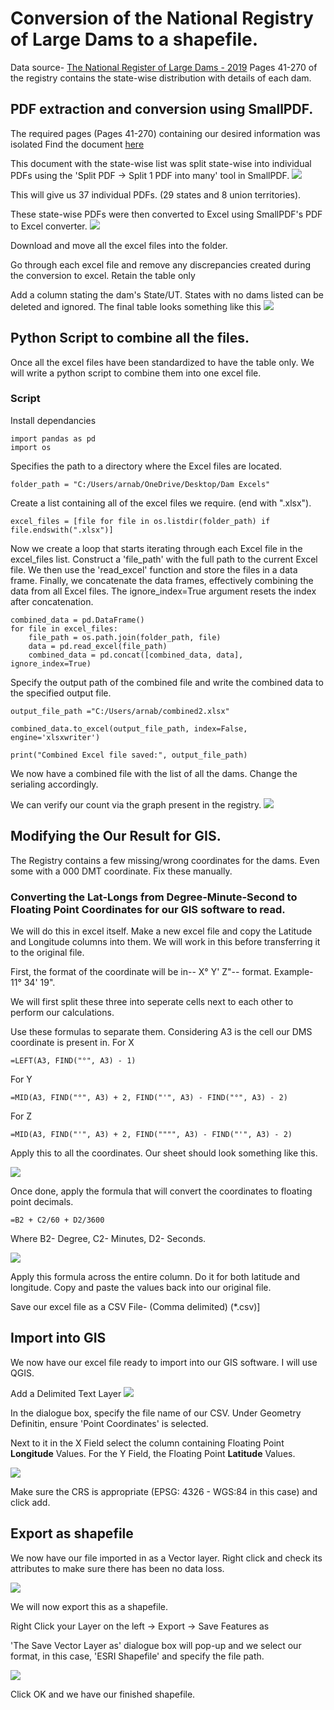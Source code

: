 # Conversion of the National Registry of Large Dams to a shapefile.

Data source- [The National Register of Large Dams - 2019](https://cwc.gov.in/sites/default/files/nrld06042019.pdf)
Pages 41-270 of the registry contains the state-wise distribution with details of each dam. 

## PDF extraction and conversion using SmallPDF.
The required pages (Pages 41-270) containing our desired information was isolated
Find the document [here](https://github.com/doorkn-b/Shapefile-for-NRD-Documentation/blob/main/Files/NRLD%20Isolated%20PDF.pdf)

This document with the state-wise list was split state-wise into individual PDFs using the 'Split PDF -> Split 1 PDF into many' tool in SmallPDF.
![](https://github.com/doorkn-b/Shapefile-for-NRD-Documentation/blob/main/Documentation%20Images/splitsmallpdf.png)

This will give us 37 individual PDFs. (29 states and 8 union territories). 

These state-wise PDFs were then converted to Excel using SmallPDF's PDF to Excel converter.
![](https://github.com/doorkn-b/Shapefile-for-NRD-Documentation/blob/main/Documentation%20Images/pdf%20to%20excel.png)

Download and move all the excel files into the folder. 

Go through each excel file and remove any discrepancies created during the conversion to excel. Retain the table only

Add a column stating the dam's State/UT. States with no dams listed can be deleted and ignored. The final table looks something like this 
![](https://github.com/doorkn-b/Shapefile-for-NRD-Documentation/blob/main/Documentation%20Images/Final%20Table.png)

## Python Script to combine all the files.

Once all the excel files have been standardized to have the table only. We will write a python script to combine them into one excel file.
### Script 

Install dependancies 
```
import pandas as pd
import os
```

Specifies the path to a directory where the Excel files are located.
```
folder_path = "C:/Users/arnab/OneDrive/Desktop/Dam Excels"
```

Create a list containing all of the excel files we require. (end with ".xlsx").
```
excel_files = [file for file in os.listdir(folder_path) if file.endswith(".xlsx")]
```

Now we create a loop that starts iterating through each Excel file in the excel_files list.
Construct a 'file_path' with the full path to the current Excel file.
We then use the 'read_excel' function and store the files in a data frame.
Finally, we concatenate the data frames, effectively combining the data from all Excel files. 
The ignore_index=True argument resets the index after concatenation.

```
combined_data = pd.DataFrame()
for file in excel_files:
    file_path = os.path.join(folder_path, file)
    data = pd.read_excel(file_path)
    combined_data = pd.concat([combined_data, data], ignore_index=True)
```

Specify the output path of the combined file and write the combined data to the specified output file.
```
output_file_path ="C:/Users/arnab/combined2.xlsx"

combined_data.to_excel(output_file_path, index=False, engine='xlsxwriter')

print("Combined Excel file saved:", output_file_path)
```


We now have a combined file with the list of all the dams. Change the serialing accordingly.

We can verify our count via the graph present in the registry.
![](https://github.com/doorkn-b/Shapefile-for-NRD-Documentation/blob/main/Documentation%20Images/Screenshot%202023-08-07%20165815.png)

## Modifying the Our Result for GIS.

The Registry contains a few missing/wrong coordinates for the dams. Even some with a 000 DMT coordinate. Fix these manually.

### Converting the Lat-Longs from Degree-Minute-Second to Floating Point Coordinates for our GIS software to read.
We will do this in excel itself. Make a new excel file and copy the Latitude and Longitude columns into them. We will work in this before transferring it to the original file.

First, the format of the coordinate will be in-- X° Y' Z"-- format. Example- 11° 34' 19".

We will first split these three into seperate cells next to each other to perform our calculations. 

Use these formulas to separate them. Considering A3 is the cell our DMS coordinate is present in.
For X
```
=LEFT(A3, FIND("°", A3) - 1)
```

For Y
```
=MID(A3, FIND("°", A3) + 2, FIND("'", A3) - FIND("°", A3) - 2)
```

For Z
```
=MID(A3, FIND("'", A3) + 2, FIND("""", A3) - FIND("'", A3) - 2)
```

Apply this to all the coordinates. Our sheet should look something like this.

![](https://github.com/doorkn-b/Shapefile-for-NRD-Documentation/blob/main/Documentation%20Images/Split%20into%20cells.png)

Once done, apply the formula that will convert the coordinates to floating point decimals.
```
=B2 + C2/60 + D2/3600
```
Where B2- Degree, C2- Minutes, D2- Seconds.

![](https://github.com/doorkn-b/Shapefile-for-NRD-Documentation/blob/main/Documentation%20Images/FinalCoord.png)

Apply this formula across the entire column. Do it for both latitude and longitude. Copy and paste the values back into our original file.

Save our excel file as a CSV File- (Comma delimited) (*.csv)]

## Import into GIS
We now have our excel file ready to import into our GIS software. I will use QGIS.

Add a Delimited Text Layer
![](https://github.com/doorkn-b/Shapefile-for-NRD-Documentation/blob/main/Documentation%20Images/Add%20Layer.png)

In the dialogue box, specify the file name of our CSV. Under Geometry Definitin, ensure 'Point Coordinates' is selected.

Next to it in the X Field select the column containing Floating Point **Longitude** Values. For the Y Field, the Floating Point **Latitude** Values.

![](https://github.com/doorkn-b/Shapefile-for-NRD-Documentation/blob/main/Documentation%20Images/Dialogue.png)

Make sure the CRS is appropriate (EPSG: 4326 - WGS:84 in this case) and click add.

## Export as shapefile
We now have our file imported in as a Vector layer. Right click and check its attributes to make sure there has been no data loss.

![](https://github.com/doorkn-b/Shapefile-for-NRD-Documentation/blob/main/Documentation%20Images/atrribute.png)

We will now export this as a shapefile.

Right Click your Layer on the left -> Export -> Save Features as

'The Save Vector Layer as' dialogue box will pop-up and we select our format, in this case, 'ESRI Shapefile' and specify the file path.

![](https://github.com/doorkn-b/Shapefile-for-NRD-Documentation/blob/main/Documentation%20Images/svla.png)

Click OK and we have our finished shapefile.













